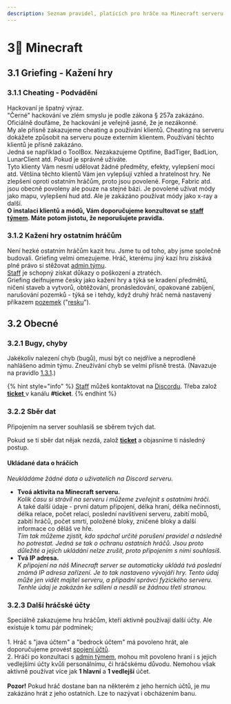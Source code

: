 ```yaml
---
description: Seznam pravidel, platících pro hráče na Minecraft serveru
---
```


# 3⃣ Minecraft

## 3.1 Griefing - Kažení hry <a href="#3.1" id="3.1"></a>

### 3.1.1 Cheating - Podvádění <a href="#3.1.1" id="3.1.1"></a>

Hackovaní je špatný výraz.\
"Černé" hackování ve zlém smyslu je podle zákona § 257a zakázáno.\
Oficiálně doufáme, že hackování je veřejně jasné, že je nezákonné.\
My ale přísně zakazujeme cheating a používání klientů. Cheating na serveru dokážete způsobit na serveru pouze externím klientem. Používání těchto klientů je přísně zakázáno.\
Jedná se například o ToolBox. Nezakazujeme Optifine, BadTiger, BadLion, LunarClient atd. Pokud je správně užíváte.\
Tyto klienty Vám nesmí udělovat žádné předměty, efekty, vylepšení mocí atd. Většina těchto klientů Vám jen vylepšují vzhled a hratelnost hry. Ne zlepšení oproti ostatním hráčům, proto jsou povolené. Forge, Fabric atd. jsou obecně povoleny ale pouze na stejné bázi. Je povolené užívat módy jako mapu, vylepšení hud atd. Ale je zakázáno používat módy jako x-ray a další.\
**O instalaci klientů a módů, Vám doporučujeme konzultovat se** [**staff týmem**](../staff.md)**. Máte potom jistotu, že neporušujete pravidla.**

### 3.1.2 Kažení hry ostatním hráčům <a href="#3.1.2" id="3.1.2"></a>

Není hezké ostatním hráčům kazit hru. Jsme tu od toho, aby jsme společně budovali. Griefing velmi omezujeme. Hráč, kterému jiný kazí hru získává plné právo si stěžovat [admin týmu](../staff.md).\
[Staff](../staff.md) je schopný získat důkazy o poškození a ztratéch.\
Griefing deifnujeme česky jako kažení hry a týká se kradení předmětů, ničení staveb a vytvorů, obtěžování, pronásledování, opakované zabíjení, narušování pozemků - týká se i tehdy, když druhý hráč nemá nastavený příkazem [pozemek](../../t/res.md) ("[resku](../../t/res.md)").

## 3.2 Obecné <a href="#3.2" id="3.2"></a>

### 3.2.1 Bugy, chyby <a href="#3.2.1" id="3.2.1"></a>

Jakékoliv nalezení chyb (bugů), musí být co nejdříve a neprodleně nahlášeno admin týmu. Zneužívání chyb se velmi přísně trestá. (Navazuje na pravidlo [1.3.1](oc.md#1.3.1).)

{% hint style="info" %}
[Staff](../staff.md) můžeš kontaktovat na [Discordu](https://discord.gg/W4yguRbT34). Třeba založ [**ticket** ](../../t/uzitecne.md#ticket)v kanálu **#ticket**.
{% endhint %}

### 3.2.2 Sběr dat <a href="#3.2.2" id="3.2.2"></a>

Připojením na server souhlasíš se sběrem tvých dat.

Pokud se ti sběr dat nějak nezdá, založ [**ticket**](../../t/uzitecne.md#ticket) a objasníme ti následný postup.

#### Ukládané data o hráčích

_Neukládáme žádné data o uživatelích na Discord serveru._

* **Tvoá aktivita na Minecraft serveru.**\
  _Kolik času si strávil na serveru i můžeme zveřejnit s ostatními hráči._\
  A také další údaje - první datum připojení, délka hraní, délka nečinnosti, délka relace, počet relací, poslední navštívení serveru, zabití mobů, zabití hráčů, počet smrtí, položené bloky, zničené bloky a další informace co děláš ve hře.\
  _Tím tak můžeme zjistit, kdo spáchal určité porušení pravidel a následně ho potrestat. Jedná se tak o ochranu ostatních hráčů. Jsou proto důležité a jejich ukládání nelze zrušit, proto připojením s nimi souhlasíš._
* **Tvá IP adresa.**\
  _K připojení na náš Minecraft server se automaticky ukládá tvá poslední známá IP adresa zařízení. Je to tak nastaveno vývojáři hry. Tento údaj může jen vidět majitel serveru, a případní správci fyzického serveru. Tenhle údaj je zakázán ke sdílení a nesdílí se žádnou třetí stranou._

### 3.2.3 Další hráčské účty <a href="#3.2.3" id="3.2.3"></a>

Speciálně zakazujeme hru hráčům, kteří aktivně používají další účty. Ale existuje k tomu pár podmínek;\
\
1\. Hráč s "java účtem" a "bedrock účtem" má povoleno hrát, ale doporučujeme provést [spojení účtů](../../t/linkaccount.md).\
2\. Hráči po konzultaci s [admin týmem](../staff.md), mohou mít povoleno hraní i s jejich vedlejšími účty kvůli personálnímu, či hráčskému důvodu. Nemohou však aktivně používat více jak **1 hlavní** a **1 vedlejší** účet.\
\
**Pozor!** Pokud hráč dostane ban na některém z jeho herních účtů, je mu zakázáno hrát z jeho ostatních. Lze to nazývat i obcházením banu.
